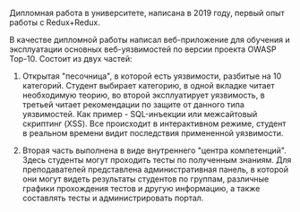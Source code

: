 Дипломная работа в университете, написана в 2019 году, первый опыт работы с Redux+Redux.

В качестве дипломной работы написал веб-приложение для обучения и эксплуатации основных веб-уязвимостей по версии проекта OWASP Top-10. Состоит из двух частей:

1. Открытая "песочница", в которой есть уязвимости, разбитые на 10 категорий. Студент выбирает категорию, в одной вкладке читает необходимую теорию, во второй эксплуатирует уязвимость, в третьей читает рекомендации по защите от данного типа уязвимостей. Как пример - SQL-инъекции или межсайтовый скриптинг (XSS). Все происходит в интерактивном режиме, студент в реальном времени видит последствия примененной уязвимости.

2. Вторая часть выполнена в виде внутреннего "центра компетенций". Здесь студенты могут проходить тесты по полученным знаниям. Для преподавателей представлена административная панель, в которой они могут видеть результаты студентов по группам, различные графики прохождения тестов и другую информацию, а также составлять тесты и администрировать портал.
